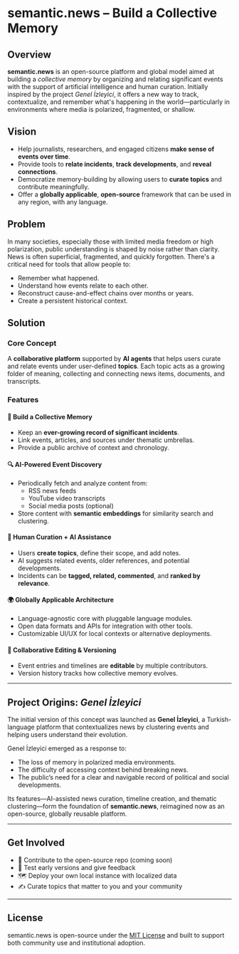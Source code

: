 # semantic.news – Build a Collective Memory

## Overview

**semantic.news** is an open-source platform and global model aimed at building a *collective memory* by organizing and relating significant events with the support of artificial intelligence and human curation. Initially inspired by the project *Genel İzleyici*, it offers a new way to track, contextualize, and remember what's happening in the world—particularly in environments where media is polarized, fragmented, or shallow.

## Vision

- Help journalists, researchers, and engaged citizens **make sense of events over time**.
- Provide tools to **relate incidents**, **track developments**, and **reveal connections**.
- Democratize memory-building by allowing users to **curate topics** and contribute meaningfully.
- Offer a **globally applicable**, **open-source** framework that can be used in any region, with any language.

## Problem

In many societies, especially those with limited media freedom or high polarization, public understanding is shaped by noise rather than clarity. News is often superficial, fragmented, and quickly forgotten. There's a critical need for tools that allow people to:

- Remember what happened.
- Understand how events relate to each other.
- Reconstruct cause-and-effect chains over months or years.
- Create a persistent historical context.

## Solution

### Core Concept

A **collaborative platform** supported by **AI agents** that helps users curate and relate events under user-defined **topics**. Each topic acts as a growing folder of meaning, collecting and connecting news items, documents, and transcripts.

### Features

#### 🧠 Build a Collective Memory

- Keep an **ever-growing record of significant incidents**.
- Link events, articles, and sources under thematic umbrellas.
- Provide a public archive of context and chronology.

#### 🔍 AI-Powered Event Discovery

- Periodically fetch and analyze content from:
  - RSS news feeds
  - YouTube video transcripts
  - Social media posts (optional)
- Store content with **semantic embeddings** for similarity search and clustering.

#### 🧩 Human Curation + AI Assistance

- Users **create topics**, define their scope, and add notes.
- AI suggests related events, older references, and potential developments.
- Incidents can be **tagged, related, commented**, and **ranked by relevance**.

#### 🌍 Globally Applicable Architecture

- Language-agnostic core with pluggable language modules.
- Open data formats and APIs for integration with other tools.
- Customizable UI/UX for local contexts or alternative deployments.

#### 📝 Collaborative Editing & Versioning

- Event entries and timelines are **editable** by multiple contributors.
- Version history tracks how collective memory evolves.

---

## Project Origins: *Genel İzleyici*

The initial version of this concept was launched as **Genel İzleyici**, a Turkish-language platform that contextualizes news by clustering events and helping users understand their evolution.

Genel İzleyici emerged as a response to:

- The loss of memory in polarized media environments.
- The difficulty of accessing context behind breaking news.
- The public’s need for a clear and navigable record of political and social developments.

Its features—AI-assisted news curation, timeline creation, and thematic clustering—form the foundation of **semantic.news**, reimagined now as an open-source, globally reusable platform.

---

## Get Involved

- 🌱 Contribute to the open-source repo (coming soon)
- 🧪 Test early versions and give feedback
- 🗺️ Deploy your own local instance with localized data
- ✍️ Curate topics that matter to you and your community

---

## License

semantic.news is open-source under the [MIT License](https://opensource.org/licenses/MIT) and built to support both community use and institutional adoption.


